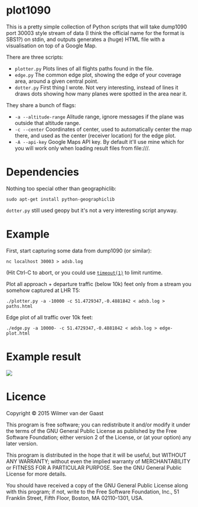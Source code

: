 # plot1090

This is a pretty simple collection of Python scripts that will take
dump1090 port 30003 style stream of data (I think the official name for
the format is SBS1?) on stdin, and outputs generates a (huge) HTML file
with a visualisation on top of a Google Map.

There are three scripts:

* `plotter.py` Plots lines of all flights paths found in the file.
* `edge.py` The common edge plot, showing the edge of your coverage
  area, around a given central point.
* `dotter.py` First thing I wrote. Not very interesting, instead of
  lines it draws dots showing how many planes were spotted in the area
  near it.

They share a bunch of flags:

* `-a --altitude-range` Alitude range, ignore messages if the plane was
  outside that altitude range.
* `-c --center` Coordinates of center, used to automatically center the
  map there, and used as the center (receiver location) for the edge
  plot.
* `-A --api-key` Google Maps API key.  By default it'll use mine which
  for you will work only when loading result files from file:///.

# Dependencies

Nothing too special other than geographiclib:

```
sudo apt-get install python-geographiclib
```

`dotter.py` still used geopy but it's not a very interesting script
anyway.

# Example

First, start capturing some data from dump1090 (or similar):

```
nc localhost 30003 > adsb.log
```

(Hit Ctrl-C to abort, or you could use
[`timeout(1)`](http://man7.org/linux/man-pages/man1/timeout.1.html) to
limit runtime.

Plot all approach + departure traffic (below 10k) feet only from a
stream you somehow captured at LHR T5:

```
./plotter.py -a -10000 -c 51.4729347,-0.4881842 < adsb.log > paths.html
```

Edge plot of all traffic over 10k feet:

```
./edge.py -a 10000- -c 51.4729347,-0.4881842 < adsb.log > edge-plot.html
```

# Example result

![](https://gaa.st/~wilmer/lhr.png)

# Licence

Copyright © 2015 Wilmer van der Gaast

This program is free software; you can redistribute it and/or
modify it under the terms of the GNU General Public License
as published by the Free Software Foundation; either version 2
of the License, or (at your option) any later version.

This program is distributed in the hope that it will be useful,
but WITHOUT ANY WARRANTY; without even the implied warranty of
MERCHANTABILITY or FITNESS FOR A PARTICULAR PURPOSE.  See the
GNU General Public License for more details.

You should have received a copy of the GNU General Public License
along with this program; if not, write to the Free Software
Foundation, Inc., 51 Franklin Street, Fifth Floor, Boston, MA  02110-1301, USA.